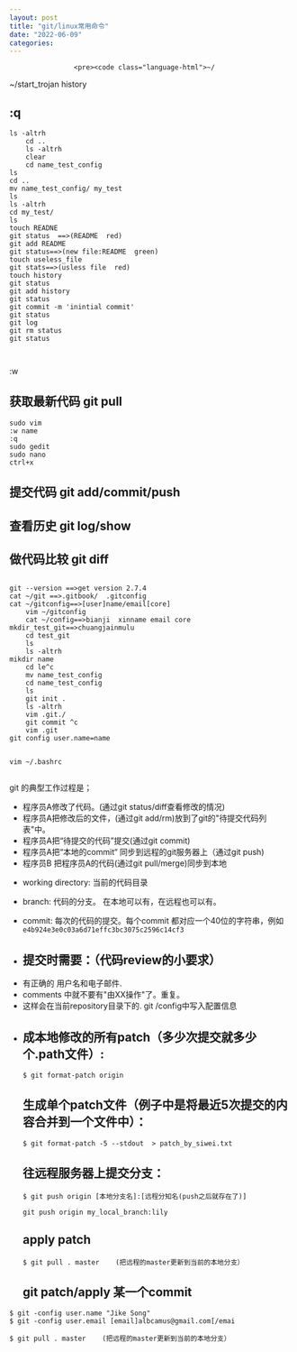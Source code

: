 ```yaml
---
layout: post
title: "git/linux常用命令"
date: "2022-06-09"
categories: 
---
```


                    <pre><code class="language-html">~/
~/start_trojan
history
</code></pre> 
<h2>:q </h2> 
<pre><code>ls -altrh
    cd ..
    ls -altrh
    clear
    cd name_test_config
ls
cd ..
mv name_test_config/ my_test
ls
ls -altrh
cd my_test/
ls
touch READNE
git status  ==&gt;(README  red)
git add README
git status==&gt;(new file:README  green)
touch useless_file
git stats==&gt;(usless file  red)
touch history
git status
git add history
git status
git commit -m 'inintial commit'
git status
git log
git rm status
git status


</code></pre> 
<p>:w</p> 
<h2 id="%E8%8E%B7%E5%8F%96%E6%9C%80%E6%96%B0%E4%BB%A3%E7%A0%81-git-pull">获取最新代码 git pull</h2> 
<pre><code class="language-java">sudo vim 
:w name
:q
sudo gedit
sudo nano
ctrl+x</code></pre> 
<h2 id="%E6%8F%90%E4%BA%A4%E4%BB%A3%E7%A0%81-git-add-commit-push">提交代码 git add/commit/push</h2> 
<h2 id="%E6%9F%A5%E7%9C%8B%E5%8E%86%E5%8F%B2-git-log-show">查看历史 git log/show</h2> 
<h2 id="%E5%81%9A%E4%BB%A3%E7%A0%81%E6%AF%94%E8%BE%83-git-diff">做代码比较 git diff</h2> 
<pre><code class="language-html">
git --version ==&gt;get version 2.7.4
cat ~/git ==&gt;.gitbook/  .gitconfig
cat ~/gitconfig==&gt;[user]name/email[core]
    vim ~/gitconfig
    cat ~/config==&gt;bianji  xinname email core
mkdir_test_git==&gt;chuangjainmulu
    cd test_git
    ls
    ls -altrh
mikdir name
    cd le^c
    mv name_test_config
    cd name_test_config
    ls
    git init .
    ls -altrh
    vim .git./
    git commit ^c
    vim .git
git config user.name=name

vim ~/.bashrc</code></pre> 
<p>git 的典型工作过程是；</p> 
<ul>
<li>程序员A修改了代码。(通过git status/diff查看修改的情况)</li>
<li>程序员A把修改后的文件，(通过git add/rm)放到了git的"待提交代码列表"中。</li>
<li>程序员A把“待提交的代码”提交(通过git commit)</li>
<li>程序员A把“本地的commit“ 同步到远程的git服务器上（通过git push)</li>
<li>程序员B 把程序员A的代码(通过git pull/merge)同步到本地</li>
<li> <p>working directory: 当前的代码目录</p> </li>
<li> <p>branch: 代码的分支。 在本地可以有，在远程也可以有。</p> </li>
<li> <p>commit: 每次的代码的提交。每个commit 都对应一个40位的字符串，例如<code>e4b924e3e0c03a6d71effc3bc3075c2596c14cf3</code></p> </li>
<li> <h2 id="%E6%8F%90%E4%BA%A4%E6%97%B6%E9%9C%80%E8%A6%81%EF%BC%9A%EF%BC%88%E4%BB%A3%E7%A0%81review%E7%9A%84%E5%B0%8F%E8%A6%81%E6%B1%82%EF%BC%89">提交时需要：（代码review的小要求）</h2> </li>
<li>有正确的 用户名和电子邮件.</li>
<li>comments 中就不要有"由XX操作"了。重复。</li>
<li>这样会在当前repository目录下的. git /config中写入配置信息</li>
<li> <h2 id="%E7%94%9F%E6%88%90%E6%9C%AC%E5%9C%B0%E4%BF%AE%E6%94%B9%E7%9A%84%E6%89%80%E6%9C%89patch%EF%BC%88%E5%A4%9A%E5%B0%91%E6%AC%A1%E6%8F%90%E4%BA%A4%E5%B0%B1%E5%A4%9A%E5%B0%91%E4%B8%AA-path%E6%96%87%E4%BB%B6%EF%BC%89">成本地修改的所有patch（多少次提交就多少个.path文件）:</h2> <pre><code>$ git format-patch origin
</code></pre> <h2 id="%E7%94%9F%E6%88%90%E5%8D%95%E4%B8%AApatch%E6%96%87%E4%BB%B6%EF%BC%88%E4%BE%8B%E5%AD%90%E4%B8%AD%E6%98%AF%E5%B0%86%E6%9C%80%E8%BF%915%E6%AC%A1%E6%8F%90%E4%BA%A4%E7%9A%84%E5%86%85%E5%AE%B9%E5%90%88%E5%B9%B6%E5%88%B0%E4%B8%80%E4%B8%AA%E6%96%87%E4%BB%B6%E4%B8%AD%EF%BC%89%EF%BC%9A">生成单个patch文件（例子中是将最近5次提交的内容合并到一个文件中）：</h2> <pre><code>$ git format-patch -5 --stdout  &gt; patch_by_siwei.txt
</code></pre> <h2 id="%E5%BE%80%E8%BF%9C%E7%A8%8B%E6%9C%8D%E5%8A%A1%E5%99%A8%E4%B8%8A%E6%8F%90%E4%BA%A4%E5%88%86%E6%94%AF%EF%BC%9A">往远程服务器上提交分支：</h2> <pre><code>$ git push origin [本地分支名]:[远程分知名(push之后就存在了)]
</code></pre> <pre><code>git push origin my_local_branch:lily
</code></pre> <h2 id="apply-patch">apply patch</h2> <pre><code>$ git pull . master    (把远程的master更新到当前的本地分支）
</code></pre> <h2 id="git-patch-apply-%E6%9F%90%E4%B8%80%E4%B8%AAcommit">git patch/apply 某一个commit</h2> </li>
</ul>
<p></p> 
<p></p> 
<pre><code>$ git -config user.name "Jike Song"
$ git -config user.email [email]albcamus@gmail.com[/emai</code></pre> 
<pre><code>$ git pull . master    (把远程的master更新到当前的本地分支）
</code></pre>
                
